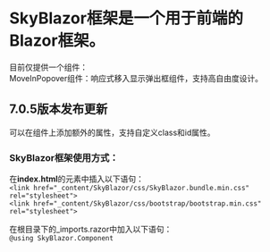 ﻿# SkyBlazor框架是一个用于前端的Blazor框架。
目前仅提供一个组件：  
MoveInPopover组件：响应式移入显示弹出框组件，支持高自由度设计。

## 7.0.5版本发布更新  
可以在组件上添加额外的属性，支持自定义class和id属性。  

### SkyBlazor框架使用方式：
在**index.html**的<head>元素中插入以下语句：  
`<link href="_content/SkyBlazor/css/SkyBlazor.bundle.min.css" rel="stylesheet">`  
`<link href="_content/SkyBlazor/css/bootstrap/bootstrap.min.css" rel="stylesheet">`  

在根目录下的_imports.razor中加入以下语句：  
`@using SkyBlazor.Component`